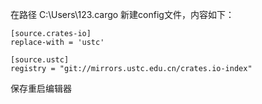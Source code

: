 在路径 C:\Users\123\.cargo 新建config文件，内容如下：
```  
[source.crates-io]
replace-with = 'ustc'

[source.ustc]
registry = "git://mirrors.ustc.edu.cn/crates.io-index"  
```  
保存重启编辑器